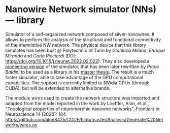 # Nanowire Network simulator (NNs) — library

Simulator of a self-organized network composed of silver-nanowires.
It allows to perform the analysis of the structural and functional connectivity of the memristive NW network.
The physical device that this library simulates has been built @ Polytechnic of Turin by _Gianluca Milano_, _Enrique Miranda_ and _Carlo Ricciardi_ (DOI: https://doi.org/10.1016/j.neunet.2022.02.022).
They also developed a [pioneering version](https://github.com/MilanoGianluca/Memristive_Nanowire_Networks_Connectome) of the simulator, that has been later rewritten by _Paolo Baldini_ to be used as a library in his [master thesis](https://amslaurea.unibo.it/25396/).
The result is a much faster simulator, able to take advantage of the GPU computational capabilities.
The support is currently limited to NVidia GPUs (through CUDA), but will be extended to alternative brands.

The module *wires* used to create the network structure was imported and adapted from the model reported in the work by Loeffler, Alon, et al., "Topological properties of neuromorphic nanowire networks", Frontiers in Neuroscience 14 (2020): 184. https://github.com/aloe8475/CODE/blob/master/Analysis/Generate%20Networks/wires.py
